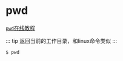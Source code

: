 pwd
===

[`pwd`在线教程](https://arthas.aliyun.com/doc/arthas-tutorials.html?language=cn&id=command-pwd)

::: tip
返回当前的工作目录，和linux命令类似
:::

```bash
$ pwd
```